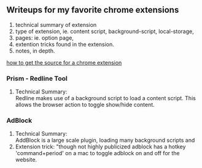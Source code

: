 ## Writeups for my favorite chrome extensions

1) technical summary of extension
2) type of extension, ie. content script, background-script, local-storage, 
3) pages: ie. option page, 
4) extention tricks found in the extension.
5) notes, in depth.

[how to get the source for a chrome extension](https://docs.google.com/presentation/d/1tFtVWwH2kXAbh4EzFAZdrvr1adUqJTxwsHnHn3LTsCs/edit?usp=sharing)

### Prism - Redline Tool

1) Technical Summary:<br/>
Redline makes use of a background script to load a content script. This allows the browser action to toggle show/hide content.

### AdBlock

1) Technical Summary:<br/>
AddBlock is a large scale plugin, loading many background scripts and 
4) Extension trick: "though not highly publicized adblock has a hotkey 'command+period' on a mac to toggle adblock on and off for the website. 

